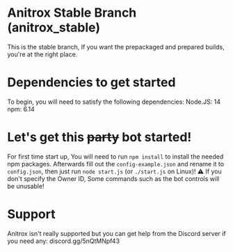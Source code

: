 
# Anitrox Stable Branch (anitrox_stable)
This is the stable branch, If you want the prepackaged and prepared builds, you're at the right place.
# Dependencies to get started
To begin, you will need to satisfy the following dependencies:
Node.JS: 14 
npm: 6.14
# Let's get this ~~party~~ bot started!
For first time start up, You will need to run ``npm install`` to install the needed npm packages.
Afterwards fill out the ``config-example.json`` and rename it to ``config.json``, then just run ``node start.js`` (or ``./start.js`` on Linux)!
⚠️ If you don't specify the Owner ID, Some commands such as the bot controls will be unusable! 
# Support
Anitrox isn't really supported but you can get help from the Discord server if you need any: discord.gg/5nQtMNpf43
